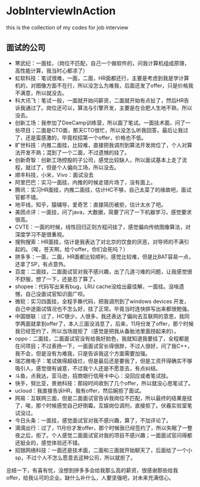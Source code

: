 # JobInterviewInAction
this is the collection of my codes for job interview

##  面试的公司
- 寒武纪：一面挂，（岗位不匹配，自己一个做软件的，问我计算机组成原理，高性能计算，我当时心都凉了）
- 虹软科技：笔试很难，一面，二面，HR面都还行，主要是考虑到我是学计算机的，对图像方面不在行，所以没怎么为难我，后面还发了offer，只是价格我不满意，所以就没去。
- 科大讯飞：笔试一般，一面就开始问薪资，二面就开始有点扯了，然后HR告诉我通过了。岗位还可以，算法与引擎开发，主要是在合肥人生地不熟，所以没去。
- 创新工场：我参加了DeeCamp训练营，所以面了笔试。一面技术面，问了一些项目；二面是CTO面，那天CTO很忙，所以没怎么听我回答。最后让我过了，还是蛮感激的，毕竟校招第一个offer，价格也不低。
- 旷世科技：内推二面挂，比较难，直接把我调剂到算法开发岗位了，个人对算法开发不熟；混到了一个二面，不过遗憾的挂了。
- 创新奇智：创新工场控股的子公司，感觉比较缺人，所以面试基本上走了流程，就过了，但是个人偏向工场，所以没去。
- 顺丰科技，小米，Vivo：面试没去
- 阿里巴巴：实习一面挂，内推的时候走错片场了，没有面上。
- 腾讯：实习HR面挂，内推二面挂，估计HC不够，自己太菜了的缘故吧，面试官都不错。
- 地平线，知乎，猿辅导，爱奇艺：直接简历被拒，估计太水了吧。
- 美团点评：一面挂，问了java，大数据，简要了问了一下机器学习，感觉要求很高。
- CVTE：一面的时候，线性回归正则方程问挂了，感觉偏向传统图像算法，对深度学习不是很重视。
- 搜狗搜索：HR面挂，估计是我表达了对北京的饮食的厌恶，对导师的不满引起的。（唉，苍天啊，给个offer，你们会死吗？）
- 拼多多：一面，二面，HR面都比较顺利，感觉比较难，但是比BAT容易一点，还拿了SP，有点意外。
- 百度：二面挂，二面面试官对我不感兴趣，出了几道刁难的问题，让我感觉很不舒服，想了一下，还是忍了算了。
- shopee：代码写出来有bug，LRU cache没给出最佳解，一面挂。没啥遗憾，自己没面试官知识面广呗。
- 微软：实习四面挂，全程手撕代码，把我调剂到了windows devices 开发，自己中途面试情况也不怎么好，挂了正常。毕竟当时连快排写出来都很勉强。
- 中国银联：过了，HC很少，人很多，我还表达了偏向去互联网的意思，我同学两面就拿到offer了，本人三面没消息了，后来，11月份发了offer，那个时候我已经签约了，所以当场就拒了（感觉是把我从备胎池里面捞起来的）。
- oppo：二面挂，二面面试官没有给我好脸色，我就知道我要挂了，全程都是在问项目；不过表扬一下，一面面试官长得很胖，不过人很好，问了我C++，我不会，但是没有为难我，只是告诉我这个方面需要加强。
- 瑞芯微电子：笔试做得超级烂，但是最后还是要我了，但是工资开得确实不够吸引人，感觉很有诚意，不过我个人还是不愿意去，有点纠结。
- 斗鱼，点我达，亚马逊，招商银行信用卡中心：没回应或者笔试挂。
- 快手，努比亚，景驰科技：那段时间收到了几个offer，所以就没心思笔试了。
- ucloud：我直接告诉HR，我有offer，然后婉拒了面试。
- 网易：互联网三面，但是二面面试官告诉我岗位不匹配，所以最终的结果是挂了，唉，那个时候感觉自己好倒霉。互娱岗位调剂，直接拒了。伏羲实验室笔试没过。
- 今日头条：一面挂，感觉面试官对我不感兴趣，算了，不加评论了。
- 滴滴出行：过了，11月份才发offer，那个时候我已经签约了，所以失眠了一整夜之后，拒了。个人感觉二面面试官对我的项目不感兴趣；一面面试官问得都还挺全的，感觉体验还不错。
- 招银网络科技：一面还是技术面，二面和三面就开始聊天了，后面给了一个小sp，不过个人不怎么愿意去这种公司，所以就拒了。

总结一下，有喜有忧，没想到拼多多会给我那么高的薪资，很感谢那些给我offer，给我认可的企业。缺什么补什么，人要坚强吧，对未来充满信心。
